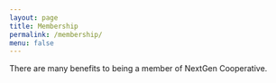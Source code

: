 ```yaml
---
layout: page
title: Membership
permalink: /membership/
menu: false
---
```


There are many benefits to being a member of NextGen Cooperative.
